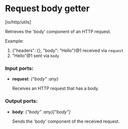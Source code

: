 # Request body getter

[io/http/utils]

Retrieves the 'body' component of an HTTP request.

Example:
1. {"headers": {}, "body": "Hello"}@1 received via `request`
2. "Hello"@1 sent via `body`

### Input ports:

* __request__: _{"body" :any}_

    Receives an HTTP request that has a body.



### Output ports:

* __body__: _{"body" :any}["body"]_

    Sends the 'body' component of the received request.



